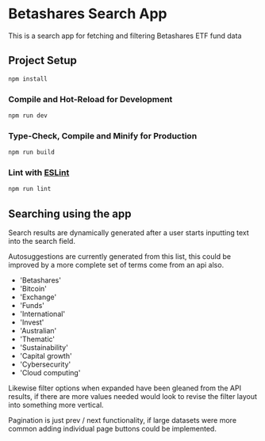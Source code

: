 # Betashares Search App

This is a search app for fetching and filtering Betashares ETF fund data

## Project Setup

```sh
npm install
```

### Compile and Hot-Reload for Development

```sh
npm run dev
```

### Type-Check, Compile and Minify for Production

```sh
npm run build
```

### Lint with [ESLint](https://eslint.org/)

```sh
npm run lint
```

## Searching using the app

Search results are dynamically generated after a user starts inputting text into the search field.

Autosuggestions are currently generated from this list, this could be improved by a more complete set of terms come from an api also.

- 'Betashares'
- 'Bitcoin'
- 'Exchange'
- 'Funds'
- 'International'
- 'Invest'
- 'Australian'
- 'Thematic'
- 'Sustainability'
- 'Capital growth'
- 'Cybersecurity'
- 'Cloud computing'

Likewise filter options when expanded have been gleaned from the API results, if there are more values needed would look to revise the filter layout into something more vertical.

Pagination is just prev / next functionality, if large datasets were more common adding individual page buttons could be implemented.
